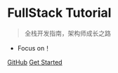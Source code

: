 # FullStack Tutorial

> 全栈开发指南，架构师成长之路

* Focus on！

[GitHub](https://github.com/G-Pride/FullStack-Tutorial)
[Get Started](/README)

